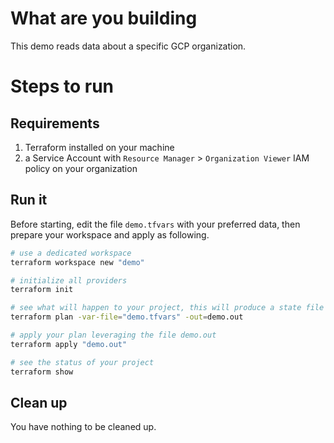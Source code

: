 # What are you building

This demo reads data about a specific GCP organization.

# Steps to run

## Requirements

1.  Terraform installed on your machine
2.  a Service Account with `Resource Manager` > `Organization Viewer` IAM policy on your organization

## Run it

Before starting, edit the file `demo.tfvars` with your preferred data, then prepare your workspace and apply as following. 

```bash
# use a dedicated workspace
terraform workspace new "demo"

# initialize all providers
terraform init

# see what will happen to your project, this will produce a state file called demo.out
terraform plan -var-file="demo.tfvars" -out=demo.out

# apply your plan leveraging the file demo.out
terraform apply "demo.out"

# see the status of your project
terraform show
```

## Clean up

You have nothing to be cleaned up.